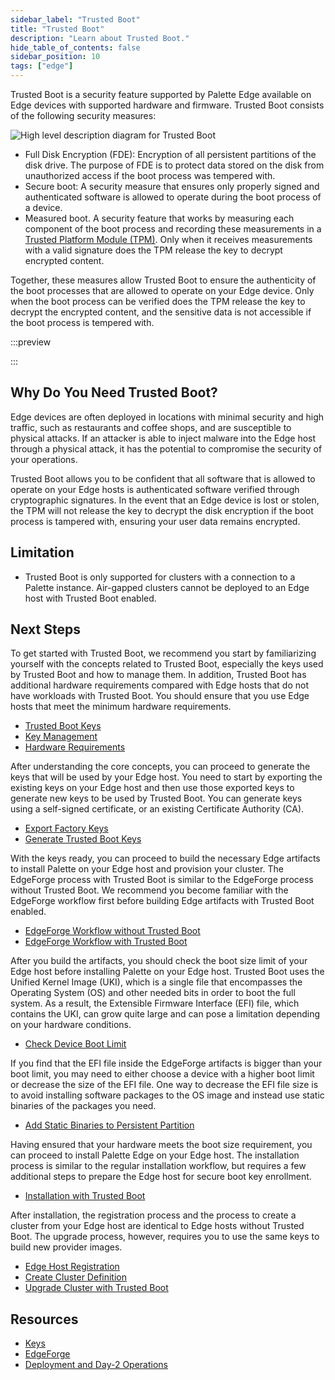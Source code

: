 ```yaml
---
sidebar_label: "Trusted Boot"
title: "Trusted Boot"
description: "Learn about Trusted Boot."
hide_table_of_contents: false
sidebar_position: 10
tags: ["edge"]
---
```


Trusted Boot is a security feature supported by Palette Edge available on Edge devices with supported hardware and
firmware. Trusted Boot consists of the following security measures:

![High level description diagram for Trusted Boot](/clusters_edge_trusted-boot_highlevel.webp)

- Full Disk Encryption (FDE): Encryption of all persistent partitions of the disk drive. The purpose of FDE is to
  protect data stored on the disk from unauthorized access if the boot process was tempered with.
- Secure boot: A security measure that ensures only properly signed and authenticated software is allowed to operate
  during the boot process of a device.
- Measured boot. A security feature that works by measuring each component of the boot process and recording these
  measurements in a
  [Trusted Platform Module (TPM)](https://www.intel.com/content/www/us/en/learn/what-is-a-trusted-platform-module.html).
  Only when it receives measurements with a valid signature does the TPM release the key to decrypt encrypted content.

Together, these measures allow Trusted Boot to ensure the authenticity of the boot processes that are allowed to operate
on your Edge device. Only when the boot process can be verified does the TPM release the key to decrypt the encrypted
content, and the sensitive data is not accessible if the boot process is tempered with.

:::preview

:::

## Why Do You Need Trusted Boot?

Edge devices are often deployed in locations with minimal security and high traffic, such as restaurants and coffee
shops, and are susceptible to physical attacks. If an attacker is able to inject malware into the Edge host through a
physical attack, it has the potential to compromise the security of your operations.

Trusted Boot allows you to be confident that all software that is allowed to operate on your Edge hosts is authenticated
software verified through cryptographic signatures. In the event that an Edge device is lost or stolen, the TPM will not
release the key to decrypt the disk encryption if the boot process is tampered with, ensuring your user data remains
encrypted.

## Limitation

- Trusted Boot is only supported for clusters with a connection to a Palette instance. Air-gapped clusters cannot be
  deployed to an Edge host with Trusted Boot enabled.

## Next Steps

To get started with Trusted Boot, we recommend you start by familiarizing yourself with the concepts related to Trusted
Boot, especially the keys used by Trusted Boot and how to manage them. In addition, Trusted Boot has additional hardware
requirements compared with Edge hosts that do not have workloads with Trusted Boot. You should ensure that you use Edge
hosts that meet the minimum hardware requirements.

- [Trusted Boot Keys](./keys/keys.md)
- [Key Management](./keys/key-management.md)
- [Hardware Requirements](../hardware-requirements.md#trusted-boot)

After understanding the core concepts, you can proceed to generate the keys that will be used by your Edge host. You
need to start by exporting the existing keys on your Edge host and then use those exported keys to generate new keys to
be used by Trusted Boot. You can generate keys using a self-signed certificate, or an existing Certificate Authority
(CA).

- [Export Factory Keys](./keys/export-keys.md)
- [Generate Trusted Boot Keys](./keys/generate-keys.md)

With the keys ready, you can proceed to build the necessary Edge artifacts to install Palette on your Edge host and
provision your cluster. The EdgeForge process with Trusted Boot is similar to the EdgeForge process without Trusted
Boot. We recommend you become familiar with the EdgeForge workflow first before building Edge artifacts with Trusted
Boot enabled.

- [EdgeForge Workflow without Trusted Boot](../edgeforge-workflow/edgeforge-workflow.md)
- [EdgeForge Workflow with Trusted Boot](./edgeforge/edgeforge.md)

After you build the artifacts, you should check the boot size limit of your Edge host before installing Palette on your
Edge host. Trusted Boot uses the Unified Kernel Image (UKI), which is a single file that encompasses the Operating
System (OS) and other needed bits in order to boot the full system. As a result, the Extensible Firmware Interface (EFI)
file, which contains the UKI, can grow quite large and can pose a limitation depending on your hardware conditions.

- [Check Device Boot Limit](./edgeforge/check-efi-limit.md)

If you find that the EFI file inside the EdgeForge artifacts is bigger than your boot limit, you may need to either
choose a device with a higher boot limit or decrease the size of the EFI file. One way to decrease the EFI file size is
to avoid installing software packages to the OS image and instead use static binaries of the packages you need.

- [Add Static Binaries to Persistent Partition](./edgeforge/add-extra-content.md)

Having ensured that your hardware meets the boot size requirement, you can proceed to install Palette Edge on your Edge
host. The installation process is similar to the regular installation workflow, but requires a few additional steps to
prepare the Edge host for secure boot key enrollment.

- [Installation with Trusted Boot](./deployment-day2/install.md)

After installation, the registration process and the process to create a cluster from your Edge host are identical to
Edge hosts without Trusted Boot. The upgrade process, however, requires you to use the same keys to build new provider
images.

- [Edge Host Registration](../site-deployment/site-installation/edge-host-registration.md)
- [Create Cluster Definition](../site-deployment/cluster-deployment.md)
- [Upgrade Cluster with Trusted Boot](./deployment-day2/upgrade-cluster.md)

## Resources

- [Keys](./keys/keys.md)
- [EdgeForge](./edgeforge/edgeforge.md)
- [Deployment and Day-2 Operations](./deployment-day2/deployment-day2.md)
